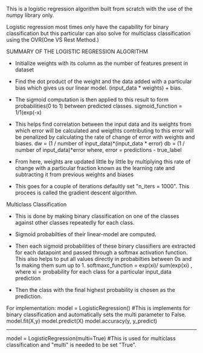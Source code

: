This is a logistic regression algorithm built from scratch with the use of the numpy library only.

Logistic regression most times only have the capability for binary classification but this particular can also solve for multiclass classification using the OVR(One VS Rest Method.)

SUMMARY OF THE LOGISTIC REGRESSION ALGORITHM
- Initialize weights with its column as the number of features present in dataset

- Find the dot product of the weight and the data added with a particular bias which gives us our linear model.
                    (input_data * weights) + bias. 

- The sigmoid computation is then applied to this result to form probabilities(0 to 1) between predicted classes. 
                sigmoid_function  = 1/1(exp(-x)
        
- This helps find correlation between the input data and its weights from which error will be calculated and weigthts contributing to this error will be penalized by calculating the rate of change of error with weights and biases. 
            dw = (1 / number of input_data)*(input_data * error)
            db = (1 / number of input_data)*error
            where, error = predictions - true_label
    
- From here, weights are updated little by little by multiplying this rate of change with a particular fraction known as the learning rate and subtracting it from previous weights and biases

- This goes for a couple of iterations defaultly set "n_iters = 1000". This procees is called the gradient descent algorithm.

Multiclass Classification
- This is done by making binary classification on one of the classes against other classes repeatedly for each class.

- Sigmoid probabilties of their linear-model are computed.

- Then each sigmoid probabilities of these binary classifiers are extracted for each datapoint and passed through a softmax activation function. This also helps to put all values directly in probabilties between 0s and 1s making them sum up to 1.
            softmaxc_function = exp(xi)/ sum(exp(xi) , where xi = probability for each class for a particular input_data prediction
            
- Then the class with the final highest probability is chosen as the prediction.


For implementation:
model = LogisticRegression()   #This is implements for binary classification and automatically sets the multi parameter to False.
model.fit(X,y)
model.predict(X)
model.accuracy(y, y_predict)

------------------------------------------------------------------------------------------------------------------
model = LogisticRegression(multi=True)   #This is used for multiclass classification and "multi" is needed to be set "True".
